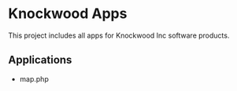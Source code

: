 # Knockwood Apps

This project includes all apps for Knockwood Inc software products.

## Applications

 - map.php